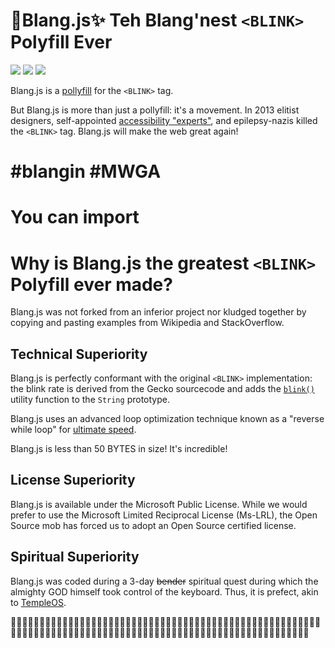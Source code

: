 <blink>💎Blang.js✨ Teh Blang'nest `<BLINK>` Polyfill Ever</blink>
===================================================================
<img src="https://img.shields.io/badge/build-passing-green.svg">
<img src="https://img.shields.io/badge/coverage-100%25-green.svg">
<img src="https://img.shields.io/packagist/dm/doctrine/orm.svg">

<blink>Blang.js</blink> is a <a href="https://en.wikipedia.org/wiki/Polyfill">pollyfill</a> for the `<BLINK>` tag. 

But <blink>Blang.js</blink> is more than just a pollyfill: it's a movement. In 2013 elitist designers, self-appointed
 [accessibility "experts"](css2), and epilepsy-nazis killed the `<BLINK>` tag.  <blink>Blang.js</blink> will make the
 web great again!
 
<h1>#blangin #MWGA<h1>

You can import 

Why is <blink>Blang.js</blink> the greatest `<BLINK>` Polyfill ever made?
=========================================================================
<blink>Blang.js</blink> was not forked from an inferior project nor kludged together by copying and pasting examples
 from Wikipedia and StackOverflow. 
 
Technical Superiority
---------------------
<blink>Blang.js</blink> is perfectly conformant with the original `<BLINK>` implementation: the blink rate is derived 
 from the Gecko sourcecode and adds the [`blink()`](blink()) utility function to the `String` prototype.
 
<blink>Blang.js</blink> uses an advanced loop optimization technique known as a "reverse while loop" for [ultimate 
speed](loop).

<blink>Blang.js</blink> is less than 50 BYTES in size!  It's incredible!

License Superiority
-------------------
<blink>Blang.js</blink> is available under the Microsoft Public License.  While we would prefer to use the Microsoft
 Limited Reciprocal License (Ms-LRL), the Open Source mob has forced us to adopt an Open Source certified license.

Spiritual Superiority
----------------
<blink>Blang.js</blink> was coded during a 3-day ~~bender~~ spiritual quest during which the almighty GOD himself
 took control of the keyboard. Thus, it is prefect, akin to [TempleOS](temple).

🛅🛅🛅🛅🛅🛅🛅🛅🛅🛅🛅🛅🛅🛅🛅🛅🛅🛅🛅🛅🛅🛅🛅🛅🛅🛅🛅🛅🛅🛅🛅🛅🛅🛅🛅🛅🛅🛅🛅🛅🛅🛅🛅🛅🛅🛅🛅🛅🛅🛅🛅🛅🛅🛅🛅🛅🛅🛅🛅🛅🛅🛅🛅🛅🛅🛅🛅🛅🛅🛅🛅🛅🛅🛅🛅🛅🛅🛅🛅🛅🛅🛅🛅🛅🛅🛅🛅🛅🛅🛅🛅🛅🛅🛅🛅🛅🛅🛅🛅🛅🛅🛅🛅🛅🛅🛅

[css2]: https://www.w3.org/TR/CSS21/text.html#lining-striking-props
[blink()]: https://developer.mozilla.org/en-US/docs/Web/JavaScript/Reference/Global_Objects/String/blink
[loop]: https://jsperf.com/while-reverse-vs-for-cached-length
[temple]: http://www.templeos.org/